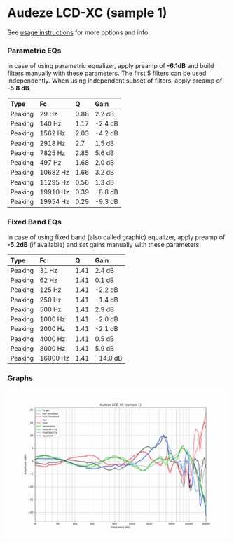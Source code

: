 # Audeze LCD-XC (sample 1)
See [usage instructions](https://github.com/jaakkopasanen/AutoEq#usage) for more options and info.

### Parametric EQs
In case of using parametric equalizer, apply preamp of **-6.1dB** and build filters manually
with these parameters. The first 5 filters can be used independently.
When using independent subset of filters, apply preamp of **-5.8 dB**.

| Type    | Fc       |    Q | Gain    |
|:--------|:---------|:-----|:--------|
| Peaking | 29 Hz    | 0.88 | 2.2 dB  |
| Peaking | 140 Hz   | 1.17 | -2.4 dB |
| Peaking | 1562 Hz  | 2.03 | -4.2 dB |
| Peaking | 2918 Hz  | 2.7  | 1.5 dB  |
| Peaking | 7825 Hz  | 2.85 | 5.6 dB  |
| Peaking | 497 Hz   | 1.68 | 2.0 dB  |
| Peaking | 10682 Hz | 1.66 | 3.2 dB  |
| Peaking | 11295 Hz | 0.56 | 1.3 dB  |
| Peaking | 19910 Hz | 0.39 | -8.8 dB |
| Peaking | 19954 Hz | 0.29 | -9.3 dB |

### Fixed Band EQs
In case of using fixed band (also called graphic) equalizer, apply preamp of **-5.2dB**
(if available) and set gains manually with these parameters.

| Type    | Fc       |    Q | Gain     |
|:--------|:---------|:-----|:---------|
| Peaking | 31 Hz    | 1.41 | 2.4 dB   |
| Peaking | 62 Hz    | 1.41 | 0.1 dB   |
| Peaking | 125 Hz   | 1.41 | -2.2 dB  |
| Peaking | 250 Hz   | 1.41 | -1.4 dB  |
| Peaking | 500 Hz   | 1.41 | 2.9 dB   |
| Peaking | 1000 Hz  | 1.41 | -2.0 dB  |
| Peaking | 2000 Hz  | 1.41 | -2.1 dB  |
| Peaking | 4000 Hz  | 1.41 | 0.5 dB   |
| Peaking | 8000 Hz  | 1.41 | 5.9 dB   |
| Peaking | 16000 Hz | 1.41 | -14.0 dB |

### Graphs
![](./Audeze%20LCD-XC%20(sample%201).png)